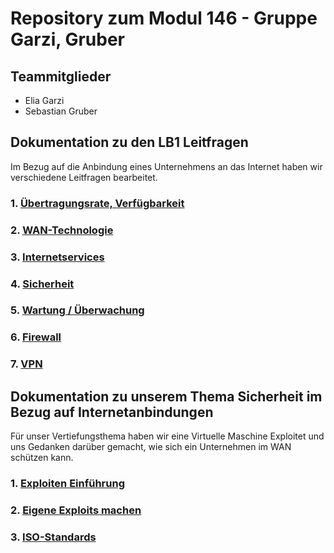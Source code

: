 # Repository zum Modul 146 - Gruppe Garzi, Gruber

## **Teammitglieder**
- Elia Garzi
- Sebastian Gruber



## **Dokumentation zu den LB1 Leitfragen**

Im Bezug auf die Anbindung eines Unternehmens an das Internet haben wir verschiedene Leitfragen bearbeitet. 


### **1. <a href="https://github.com/eliagarzi/m146-gruebigarzi/blob/main/2 Leitfragen/1%20%C3%9Cbertragungsrate%2C%20Verf%C3%BCgbarkeit/readme.md" target="_blank">Übertragungsrate, Verfügbarkeit</a>**

### **2. <a target="_blank" href="https://github.com/eliagarzi/m146-gruebigarzi/blob/main/2 Leitfragen/2%20WAN-Technologie/readme.md">WAN-Technologie</a>**

### **3. <a  target="_blank" href="https://github.com/eliagarzi/m146-gruebigarzi/blob/main/2 Leitfragen/3%20Internetservices/readme.md">Internetservices</a>**

### **4. <a target="_blank" href="https://github.com/eliagarzi/m146-gruebigarzi/blob/main/2 Leitfragen/4.%20Sicherheit/readme.md">Sicherheit</a>**

### **5. <a target="_blank" href="https://github.com/eliagarzi/m146-gruebigarzi/blob/main/2 Leitfragen/5%20Wartung%20-%20%C3%9Cberwachung/readme.md">Wartung / Überwachung</a>**

### **6. <a target="_blank" href="https://github.com/eliagarzi/m146-gruebigarzi/blob/main/2 Leitfragen/6%20Firewall/readme.md">Firewall</a>**

### **7. <a target="_blank" href="https://github.com/eliagarzi/m146-gruebigarzi/blob/main/2 Leitfragen/7%20VPN/readme.md">VPN</a>**



## **Dokumentation zu unserem Thema Sicherheit im Bezug auf Internetanbindungen**

Für unser Vertiefungsthema haben wir eine Virtuelle Maschine Exploitet und uns Gedanken darüber gemacht, wie sich ein Unternehmen im WAN schützen kann. 

### **1. <a target="_blank" href="https://github.com/eliagarzi/m146-gruebigarzi/blob/main/1 Vertiefungsthema/Einf%C3%BChrung.md">Exploiten Einführung</a>**

### **2. <a target="_blank" href="https://github.com/eliagarzi/m146-gruebigarzi/blob/main/1 Vertiefungsthema/Exploit.md">Eigene Exploits machen</a>**

### **3. <a target="_blank" href="https://github.com/eliagarzi/m146-gruebigarzi/blob/main/1 Vertiefungsthema/ISO.md">ISO-Standards</a>**





